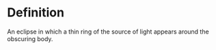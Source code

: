 # Definition

An eclipse in which a thin ring of the source of light appears around
the obscuring body.
